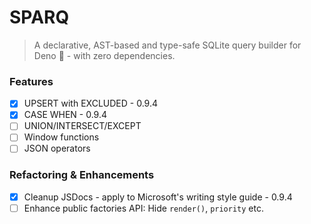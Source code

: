# SPARQ

> A declarative, AST-based and type-safe SQLite query builder for Deno 🦕 - with
> zero dependencies.

### Features

- [x] UPSERT with EXCLUDED - 0.9.4
- [x] CASE WHEN - 0.9.4
- [ ] UNION/INTERSECT/EXCEPT
- [ ] Window functions
- [ ] JSON operators

### Refactoring & Enhancements

- [X] Cleanup JSDocs - apply to Microsoft's writing style guide - 0.9.4
- [ ] Enhance public factories API: Hide `render()`, `priority` etc.